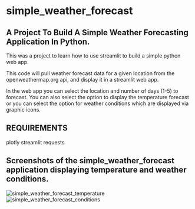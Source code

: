 # simple_weather_forecast
## A Project To Build A Simple Weather Forecasting Application In Python.
 
This was a project to learn how to use streamlit to build a simple python web app. 

This code will pull weather forecast data for a given location from the openweathermap.org api, and display it in a streamlit web app.  

In the web app you can select the location and number of days (1-5) to forecast. You can also select the option to display the temperature forecast or you can select the option for weather conditions which are displayed via graphic icons.

## REQUIREMENTS
plotly
streamlit
requests

## Screenshots of the simple_weather_forecast application displaying temperature and weather conditions.
![simple_weather_forecast_temperature](https://user-images.githubusercontent.com/367461/228400482-7d1aea97-0f68-42b3-827c-17394ad44be0.png)
![simple_weather_forecast_conditions](https://user-images.githubusercontent.com/367461/228400478-6524d25c-071e-4e69-96c9-cd2efa36c7a2.png)
